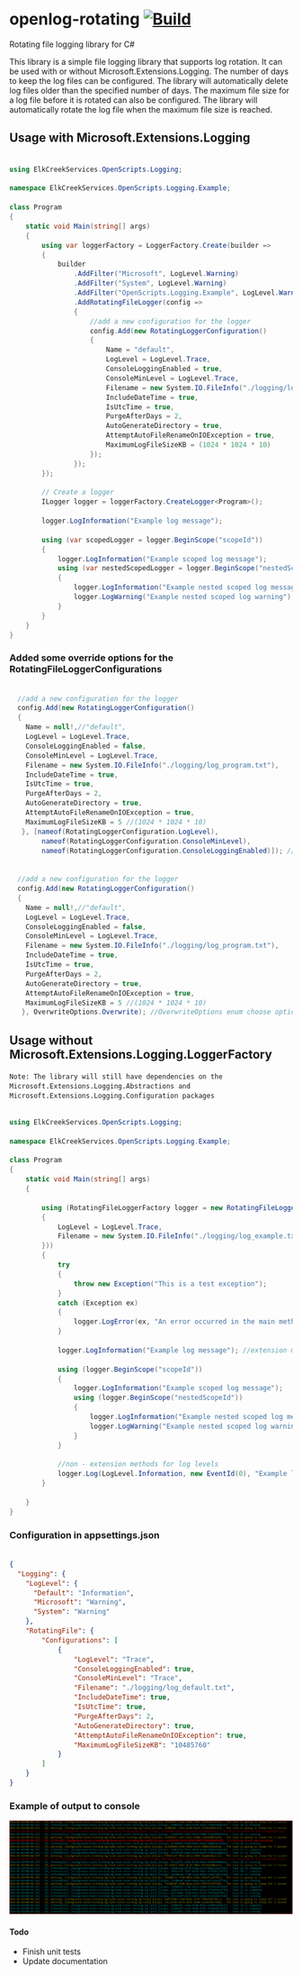 
# openlog-rotating  [![Build](https://github.com/christopher-gritton/openlog-rotating/actions/workflows/dotnet.yml/badge.svg)](https://github.com/christopher-gritton/openlog-rotating/actions/workflows/dotnet.yml)
Rotating file logging library for C#

This library is a simple file logging library that supports log rotation. It can be used with or without Microsoft.Extensions.Logging.
The number of days to keep the log files can be configured. The library will automatically delete log files older than the specified number of days.
The maximum file size for a log file before it is rotated can also be configured. The library will automatically rotate the log file when the maximum file size is reached.


## Usage with Microsoft.Extensions.Logging

```csharp

using ElkCreekServices.OpenScripts.Logging;

namespace ElkCreekServices.OpenScripts.Logging.Example;

class Program
{
    static void Main(string[] args)
    {
        using var loggerFactory = LoggerFactory.Create(builder =>
        {
            builder
                .AddFilter("Microsoft", LogLevel.Warning)
                .AddFilter("System", LogLevel.Warning)
                .AddFilter("OpenScripts.Logging.Example", LogLevel.Warning) // set the log level for this namespace
                .AddRotatingFileLogger(config =>
                {
                    //add a new configuration for the logger
                    config.Add(new RotatingLoggerConfiguration()
                    {
                        Name = "default",
                        LogLevel = LogLevel.Trace,
                        ConsoleLoggingEnabled = true,
                        ConsoleMinLevel = LogLevel.Trace,
                        Filename = new System.IO.FileInfo("./logging/log_program.txt"),
                        IncludeDateTime = true,
                        IsUtcTime = true,
                        PurgeAfterDays = 2,
                        AutoGenerateDirectory = true,
                        AttemptAutoFileRenameOnIOException = true,
                        MaximumLogFileSizeKB = (1024 * 1024 * 10)
                    });
                });
        });

        // Create a logger
        ILogger logger = loggerFactory.CreateLogger<Program>();

        logger.LogInformation("Example log message");

        using (var scopedLogger = logger.BeginScope("scopeId"))
        {
            logger.LogInformation("Example scoped log message");
            using (var nestedScopedLogger = logger.BeginScope("nestedScopeId"))
            {
                logger.LogInformation("Example nested scoped log message");
                logger.LogWarning("Example nested scoped log warning");
            }
        }
    }
}

```

### Added some override options for the RotatingFileLoggerConfigurations

``` csharp

  //add a new configuration for the logger
  config.Add(new RotatingLoggerConfiguration()
  {
    Name = null!,//"default",
    LogLevel = LogLevel.Trace,
    ConsoleLoggingEnabled = false,
    ConsoleMinLevel = LogLevel.Trace,
    Filename = new System.IO.FileInfo("./logging/log_program.txt"),
    IncludeDateTime = true,
    IsUtcTime = true,
    PurgeAfterDays = 2,
    AutoGenerateDirectory = true,
    AttemptAutoFileRenameOnIOException = true,
    MaximumLogFileSizeKB = 5 //(1024 * 1024 * 10)
   }, [nameof(RotatingLoggerConfiguration.LogLevel),
        nameof(RotatingLoggerConfiguration.ConsoleMinLevel),
        nameof(RotatingLoggerConfiguration.ConsoleLoggingEnabled)]); //only update the specified properties if already exists


  //add a new configuration for the logger
  config.Add(new RotatingLoggerConfiguration()
  {
    Name = null!,//"default",
    LogLevel = LogLevel.Trace,
    ConsoleLoggingEnabled = false,
    ConsoleMinLevel = LogLevel.Trace,
    Filename = new System.IO.FileInfo("./logging/log_program.txt"),
    IncludeDateTime = true,
    IsUtcTime = true,
    PurgeAfterDays = 2,
    AutoGenerateDirectory = true,
    AttemptAutoFileRenameOnIOException = true,
    MaximumLogFileSizeKB = 5 //(1024 * 1024 * 10)
   }, OverwriteOptions.Overwrite); //OverwriteOptions enum choose options if configuration already exists

```


## Usage without Microsoft.Extensions.Logging.LoggerFactory

`Note: The library will still have dependencies on the Microsoft.Extensions.Logging.Abstractions and Microsoft.Extensions.Logging.Configuration packages`


```csharp

using ElkCreekServices.OpenScripts.Logging;

namespace ElkCreekServices.OpenScripts.Logging.Example;

class Program
{
    static void Main(string[] args)
    {

        using (RotatingFileLoggerFactory logger = new RotatingFileLoggerFactory(string.Empty, () => new RotatingLoggerConfiguration()
        {
            LogLevel = LogLevel.Trace,
            Filename = new System.IO.FileInfo("./logging/log_example.txt"),
        }))
        {
            try
            {
                throw new Exception("This is a test exception");
            }
            catch (Exception ex)
            {
                logger.LogError(ex, "An error occurred in the main method");
            }

            logger.LogInformation("Example log message"); //extension methods for log levels

            using (logger.BeginScope("scopeId"))
            {
                logger.LogInformation("Example scoped log message");
                using (logger.BeginScope("nestedScopeId"))
                {
                    logger.LogInformation("Example nested scoped log message");
                    logger.LogWarning("Example nested scoped log warning");
                }
            }

            //non - extension methods for log levels
            logger.Log(LogLevel.Information, new EventId(0), "Example log message without extension methods");
        }

    }
}

```

### Configuration in appsettings.json

``` json

{
  "Logging": {
    "LogLevel": {
      "Default": "Information",
      "Microsoft": "Warning",
      "System": "Warning"
    },
    "RotatingFile": {
        "Configurations": [
            {
                "LogLevel": "Trace",
                "ConsoleLoggingEnabled": true,
                "ConsoleMinLevel": "Trace",
                "Filename": "./logging/log_default.txt",
                "IncludeDateTime": true,
                "IsUtcTime": true,
                "PurgeAfterDays": 2,
                "AutoGenerateDirectory": true,
                "AttemptAutoFileRenameOnIOException": true,
                "MaximumLogFileSizeKB": "10485760"
            }
        ]
    }
}

```


### Example of output to console

![Output to console example](./console_log_example.PNG)  

#### Todo 

- Finish unit tests
- Update documentation
